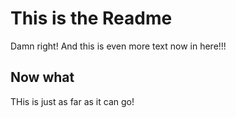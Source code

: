 # This is the Readme

Damn right! And this is even more text now in here!!!

## Now what

THis is just as far as it can go!